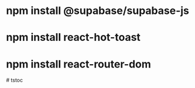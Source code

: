 # npm install @supabase/supabase-js
# npm install react-hot-toast 
# npm install react-router-dom     
#   t s t o c  
 